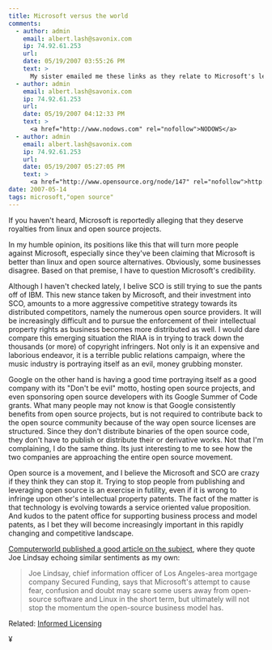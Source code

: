 ```yaml
---
title: Microsoft versus the world
comments:
  - author: admin
    email: albert.lash@savonix.com
    ip: 74.92.61.253
    url:
    date: 05/19/2007 03:55:26 PM
    text: >
      My sister emailed me these links as they relate to Microsoft's legal threats to the open source community.<br/><br/><a href="http://www.npr.org/templates/story/story.php?storyId=10239441" rel="nofollow">http://www.npr.org/templates/story/story.php?storyId=10239441</a><br/><br/><a href="http://money.cnn.com/magazines/fortune/fortune_archive/2007/05/28/100033867/" rel="nofollow">http://money.cnn.com/magazines/fortune/fortune_archive/2007/05/28/100033867/</a><br/><br/>I gotta laugh. Forbed titled their article "Microsoft versus the free world", but I really believe "Microsoft versus the world" is more appropriate, hence the title of my blog entry about Microsoft's legal threats.
  - author: admin
    email: albert.lash@savonix.com
    ip: 74.92.61.253
    url:
    date: 05/19/2007 04:12:33 PM
    text: >
      <a href="http://www.nodows.com" rel="nofollow">NODOWS</a>
  - author: admin
    email: albert.lash@savonix.com
    ip: 74.92.61.253
    url:
    date: 05/19/2007 05:27:05 PM
    text: >
      <a href="http://www.opensource.org/node/147" rel="nofollow">http://www.opensource.org/node/147</a>
date: 2007-05-14
tags: microsoft,"open source"
---
```

If you haven't heard, Microsoft is reportedly alleging that they deserve royalties from linux and open source projects.

In my humble opinion, its positions like this that will turn more people against Microsoft, especially since they've been claiming that Microsoft is better than linux and open source alternatives. Obviously, some businesses disagree. Based on that premise, I have to question Microsoft's credibility.

Although I haven't checked lately, I belive SCO is still trying to sue the pants off of IBM. This new stance taken by Microsoft, and their investment into SCO, amounts to a more aggressive competitive strategy towards its distributed competitors, namely the numerous open source providers. It will be increasingly difficult and to pursue the enforcement of their intellectual property rights as business becomes more distributed as well. I would dare compare this emerging situation the RIAA is in trying to track down the thousands (or more) of copyright infringers. Not only is it an expensive and laborious endeavor, it is a terrible public relations campaign, where the music industry is portraying itself as an evil, money grubbing monster.

Google on the other hand is having a good time portraying itself as a good company with its "Don't be evil" motto, hosting open source projects, and even sponsoring open source developers with its Google Summer of Code grants. What many people may not know is that Google consistently benefits from open source projects, but is not required to contribute back to the open source community because of the way open source licenses are structured. Since they don't distribute binaries of the open source code, they don't have to publish or distribute their or derivative works. Not that I'm complaining, I do the same thing. Its just interesting to me to see how the two companies are approaching the entire open source movement.

Open source is a movement, and I believe the Microsoft and SCO are crazy if they think they can stop it. Trying to stop people from publishing and leveraging open source is an exercise in futility, even if it is wrong to infringe upon other's intellectual property patents. The fact of the matter is that technology is evolving towards a service oriented value proposition. And kudos to the patent office for supporting business process and model patents, as I bet they will become increasingly important in this rapidly changing and competitive landscape.

<a href="http://computerworld.co.nz/news.nsf/news/31C1CFB6E442C4EFCC2572DC00162F67" rel="nofollow">Computerworld published a good article on the subject</a>, where they quote Joe Lindsay echoing similar sentiments as my own:

<blockquote>Joe Lindsay, chief information officer of Los Angeles-area mortgage company Secured Funding, says that Microsoft's attempt to cause fear, confusion and doubt may scare some users away from open-source software and Linux in the short term, but ultimately will not stop the momentum the open-source business model has.</blockquote>

Related: <a href="http://www.informedlicensing.com/blog/">Informed Licensing</a>

¥

